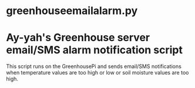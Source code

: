 # greenhouseemailalarm.py 

# Ay-yah's Greenhouse server email/SMS alarm notification script

 This script runs on the GreenhousePi and sends email/SMS notifications when temperature values are too high or low or soil moisture values are too high.
